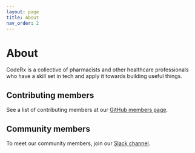 ```yaml
---
layout: page
title: About
nav_order: 2
---
```


# About

CodeRx is a collective of pharmacists and other healthcare professionals who have a skill set in tech and apply it towards building useful things.

## Contributing members
See a list of contributing members at our [GitHub members page](https://github.com/orgs/coderxio/people).

## Community members
To meet our community members, join our [Slack channel](https://join.slack.com/t/coderx/shared_invite/zt-5b8e9kr4-PsKAVe4crGmECQyyxDIJgQ).